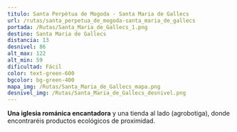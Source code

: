 ```yaml
---
titulo: Santa Perpètua de Mogoda - Santa Maria de Gallecs
url: /rutas/santa_perpetua_de_mogoda-santa_maria_de_gallecs
portada: /Rutas/Santa_Maria_de_Gallecs_1.png
destino: Santa Maria de Gallecs
distancia: 13
desnivel: 86
alt_max: 122
alt_min: 59
dificultad: Fácil
color: text-green-600
bgcolor: bg-green-400
mapa_img: /Rutas/Santa_Maria_de_Gallecs_mapa.png
desnivel_img: /Rutas/Santa_Maria_de_Gallecs_desnivel.png
---
```


**Una iglesia románica encantadora** y una tienda al lado (agrobotiga), donde encontraréis productos ecológicos de proximidad.
